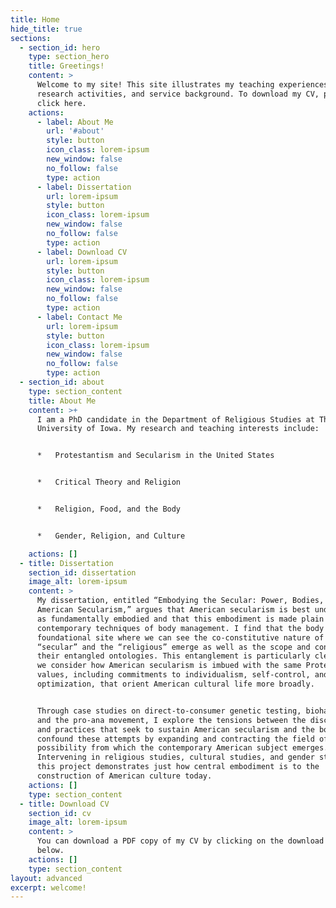 ```yaml
---
title: Home
hide_title: true
sections:
  - section_id: hero
    type: section_hero
    title: Greetings!
    content: >
      Welcome to my site! This site illustrates my teaching experiences,
      research activities, and service background. To download my CV, please
      click here.
    actions:
      - label: About Me
        url: '#about'
        style: button
        icon_class: lorem-ipsum
        new_window: false
        no_follow: false
        type: action
      - label: Dissertation
        url: lorem-ipsum
        style: button
        icon_class: lorem-ipsum
        new_window: false
        no_follow: false
        type: action
      - label: Download CV
        url: lorem-ipsum
        style: button
        icon_class: lorem-ipsum
        new_window: false
        no_follow: false
        type: action
      - label: Contact Me
        url: lorem-ipsum
        style: button
        icon_class: lorem-ipsum
        new_window: false
        no_follow: false
        type: action
  - section_id: about
    type: section_content
    title: About Me
    content: >+
      I am a PhD candidate in the Department of Religious Studies at The
      University of Iowa. My research and teaching interests include:


      *   Protestantism and Secularism in the United States


      *   Critical Theory and Religion


      *   Religion, Food, and the Body


      *   Gender, Religion, and Culture

    actions: []
  - title: Dissertation
    section_id: dissertation
    image_alt: lorem-ipsum
    content: >
      My dissertation, entitled “Embodying the Secular: Power, Bodies, and
      American Secularism,” argues that American secularism is best understood
      as fundamentally embodied and that this embodiment is made plain in
      contemporary techniques of body management. I find that the body is a
      foundational site where we can see the co-constitutive nature of the
      “secular” and the “religious” emerge as well as the scope and contours of
      their entangled ontologies. This entanglement is particularly clear when
      we consider how American secularism is imbued with the same Protestant
      values, including commitments to individualism, self-control, and
      optimization, that orient American cultural life more broadly. 


      Through case studies on direct-to-consumer genetic testing, biohacking,
      and the pro-ana movement, I explore the tensions between the discourses
      and practices that seek to sustain American secularism and the bodies that
      confound these attempts by expanding and contracting the field of
      possibility from which the contemporary American subject emerges.
      Intervening in religious studies, cultural studies, and gender studies,
      this project demonstrates just how central embodiment is to the
      construction of American culture today.
    actions: []
    type: section_content
  - title: Download CV
    section_id: cv
    image_alt: lorem-ipsum
    content: >
      You can download a PDF copy of my CV by clicking on the download button
      below.
    actions: []
    type: section_content
layout: advanced
excerpt: welcome!
---
```

